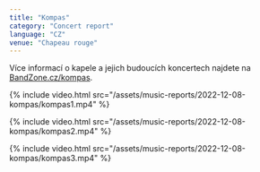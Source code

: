 ```yaml
---
title: "Kompas"
category: "Concert report"
language: "CZ"
venue: "Chapeau rouge"
---
```


Více informací o kapele a jejich budoucích koncertech najdete na [BandZone.cz/kompas](https://bandzone.cz/kompas).

{% include video.html src="/assets/music-reports/2022-12-08-kompas/kompas1.mp4" %}

{% include video.html src="/assets/music-reports/2022-12-08-kompas/kompas2.mp4" %}

{% include video.html src="/assets/music-reports/2022-12-08-kompas/kompas3.mp4" %}

